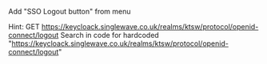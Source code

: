 Add "SSO Logout button" from menu

Hint: GET https://keycloack.singlewave.co.uk/realms/ktsw/protocol/openid-connect/logout
Search in code for hardcoded "https://keycloack.singlewave.co.uk/realms/ktsw/protocol/openid-connect/logout"